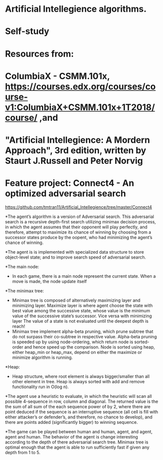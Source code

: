# Artificial Intellegience algorithms.
# Self-study
# Resources from:
#   ColumbiaX - CSMM.101x, https://courses.edx.org/courses/course-v1:ColumbiaX+CSMM.101x+1T2018/course/ ,and 
#   "Artificial Intellegience: A Mordern Approach", 3rd edition, written by Staurt J.Russell and Peter Norvig

# Feature project: Connect4 - An optimized adversarial search
https://github.com/tmtran11/Artificial_Intellegience/tree/master/Connect4

*The agent’s algorithm is a version of Adversarial search. This adversarial search is a recursive depth-first search utilizing minimax decision process, in which the agent assumes that their opponent will play perfectly, and therefore, attempt to maximize its chance of winning by choosing from a successor states produce by  the oopent, who had minimizing the agent’s chance of winning.

*The agent is is implemented with specialized data structure to store object-level state; and to improve search speed of adversarial search.

*The main node:
- In each game, there is a main node represent the current state. When a move is made, the node update itself

*The minimax tree:
- Minimax tree is composed of alternatively maximizing layer and minimizing layer. Maximize layer is where agent choose the state with best value among the successive state, whose value is the minimum value of the successive state’s successor. Vice versa with minimizing layer
The value of a state is not evaluated until the deepest depth is reach! 
- Minimax tree implement alpha-beta pruning, which prune subtree that do not surpass their co-subtree in respective value. Alpha-beta pruning is speeded up by using node-ordering, which return node is sorted-order and hence speed up the comparison. Node is sorted using heap, either heap_min or heap_max, depend on either the maximize or minimize algorithm is running.

*Heap:
- Heap structure, where root element is always bigger/smaller than all other element in tree. Heap is always sorted with add and remove functionality run in O(log n).

*The agent use a heuristic to evaluate, in which the heuristic will scan all possible 4-sequence in row, column and diagonal. The returned value is the the sum of all sum of the each sequence power of by 2, where there are point deduced if the sequence is an interruptive sequence (all cell is fill with either attacker’s or defender’s, and therefore, no chance to develop), and there are points added (significantly bigger) to winning sequence.

*The game can be played between human and human, agent, and agent, agent and human. The behavior of the agent is change interesting according to the depth of there adversarial search tree. Minimax tree is optimal enough that the agent is able to run sufficiently fast if given any depth from 1 to 5.

